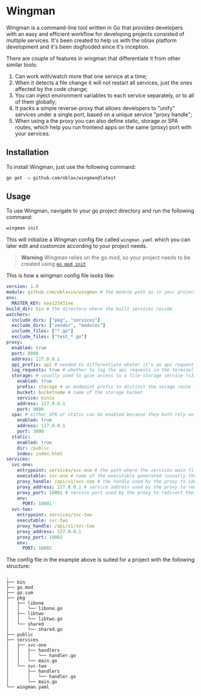 # Wingman

Wingman is a command-line tool written in Go that provides developers with an easy and efficient workflow for developing projects consisted of multiple services. It's been created to help us with the oblax platform development and it's been dogfooded since it's inception.

There are couple of features in wingman that differentiate it from other similar tools:

1. Can work with/watch more that one service at a time;
2. When it detects a file change it will not restart all services, just the ones affected by the code change;
3. You can inject environment variables to each service separately, or to all of them globally;
4. It packs a simple reverse-proxy that allows developers to "unify" services under a single port, based on a unique service "proxy handle";
5. When using a the proxy you can also define static, storage or SPA routes, which help you run frontend apps on the same (proxy) port with your services.

## Installation
To install Wingman, just use the following command:

```sh
go get -u github.com/oblax/wingman@latest
```

## Usage
To use Wingman, navigate to your go project directory and run the following command:

```sh
wingman init
```
This will initialize a Wingman config file called `wingman.yaml` which you can later edit and customize according to your project needs.

> **Warning**
> Wingman relies on the go.mod, so your project needs to be created using [`go mod init`](https://go.dev/ref/mod#go-mod-init)

This is how a wingman config file looks like:

```yaml
version: 1.0 
module: github.com/oblaxio/wingman # the module path as in your project's go.mod file
env: 
  MASTER_KEY: key123431ee
build_dir: bin # the directory where the built services reside
watchers:
  include_dirs: ["pkg", "services"]
  exclude_dirs: ["vendor", "modules"]  
  include_files: ["*.go"]
  exclude_files: ["test_*.go"]
proxy:
  enabled: true
  port: 8080
  address: 127.0.0.1
  api_prefix: api # needed to differentiate wheter it's an api request or a request for the static/frontend assets
  log_requests: true # whether to log the api requests in the terminal
  storage: # usually used to give access to a file-storage service (s3, minio, etc.)
    enabled: true
    prefix: storage # an endpoint prefix to distinct the sorage route from the api, static or SPA routes
    bucket: bucketname # name of the storage bucket
    service: minio
    address: 127.0.0.1
    port: 9000
  spa: # either SPA or static can be enabled because they both rely on the same routing parameters
    enabled: true
    address: 127.0.0.1
    port: 3000
  static:
    enabled: true
    dir: /public
    index: index.html
services:
  svc-one:
    entrypoint: services/svc-one # the path where the services main file is located
    executable: svc-one # name of the executable generated (usually the name of it's directory)
    proxy_handle: /api/v1/svc-one # the handle used by the proxy to identify to which service the request goes
    proxy_address: 127.0.0.1 # service address used by the proxy to redirect the request to
    proxy_port: 10001 # service port used by the proxy to redirect the request to
    env: 
      PORT: 10001
  svc-two:
    entrypoint: services/svc-two
    executable: svc-two
    proxy_handle: /api/v1/svc-two
    proxy_address: 127.0.0.1
    proxy_port: 10002
    env: 
      PORT: 10002
```

The config file in the example above is suited for a project with the following structure:

```
.
├── bin
├── go.mod
├── go.sum
├── pkg
│   ├── libone
│   │   └── libone.go
│   ├── libtwo
│   │   └── libtwo.go
│   └── shared
│       └── shared.go
├── public
├── services
│   ├── svc-one
│   │   ├── handlers
│   │   │   └── handler.go
│   │   └── main.go
│   └── svc-two
│       ├── handlers
│       │   └── handler.go
│       └── main.go
└── wingman.yaml
```
